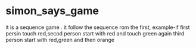 # simon_says_game
it is a sequence game .
it follow the sequence rom the first,
example-if first persin touch red,secod person start with red and touch green
        again third person start with red,green and then orange

